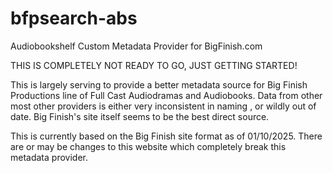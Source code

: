 # bfpsearch-abs
Audiobookshelf Custom Metadata Provider for BigFinish.com

THIS IS COMPLETELY NOT READY TO GO, JUST GETTING STARTED!

This is largely serving to provide a better metadata source for Big Finish Productions line of Full Cast Audiodramas and Audiobooks.
Data from other most other providers is either very inconsistent in naming , or wildly out of date. Big Finish's site itself seems to be the best direct source.

This is currently based on the Big Finish site format as of 01/10/2025. There are or may be changes to this website which completely break this metadata provider.
